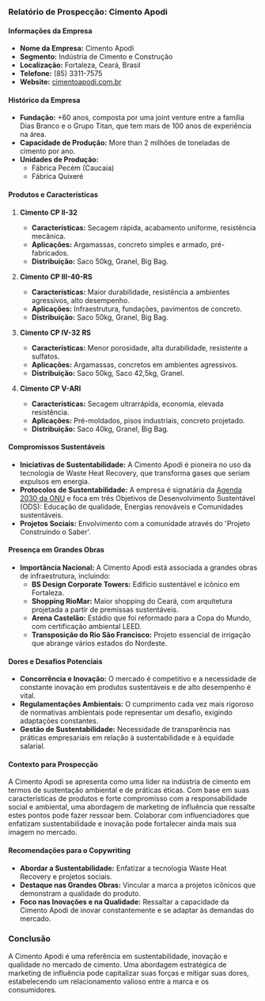 ### Relatório de Prospecção: Cimento Apodi

#### Informações da Empresa

- **Nome da Empresa:** Cimento Apodi
- **Segmento:** Indústria de Cimento e Construção
- **Localização:** Fortaleza, Ceará, Brasil
- **Telefone:** (85) 3311-7575
- **Website:** [cimentoapodi.com.br](https://cimentoapodi.com.br)

#### Histórico da Empresa

- **Fundação:** +60 anos, composta por uma joint venture entre a família Dias Branco e o Grupo Titan, que tem mais de 100 anos de experiência na área.
- **Capacidade de Produção:** More than 2 milhões de toneladas de cimento por ano.
- **Unidades de Produção:**
  - Fábrica Pecém (Caucaia)
  - Fábrica Quixeré

#### Produtos e Características

1. **Cimento CP II-32**
   - **Características:** Secagem rápida, acabamento uniforme, resistência mecânica.
   - **Aplicações:** Argamassas, concreto simples e armado, pré-fabricados.
   - **Distribuição:** Saco 50kg, Granel, Big Bag.

2. **Cimento CP III-40-RS**
   - **Características:** Maior durabilidade, resistência a ambientes agressivos, alto desempenho.
   - **Aplicações:** Infraestrutura, fundações, pavimentos de concreto.
   - **Distribuição:** Saco 50kg, Granel, Big Bag.

3. **Cimento CP IV-32 RS**
   - **Características:** Menor porosidade, alta durabilidade, resistente a sulfatos.
   - **Aplicações:** Argamassas, concretos em ambientes agressivos.
   - **Distribuição:** Saco 50kg, Saco 42,5kg, Granel.

4. **Cimento CP V-ARI**
   - **Características:** Secagem ultrarrápida, economia, elevada resistência.
   - **Aplicações:** Pré-moldados, pisos industriais, concreto projetado.
   - **Distribuição:** Saco 40kg, Granel, Big Bag.

#### Compromissos Sustentáveis

- **Iniciativas de Sustentabilidade:** A Cimento Apodi é pioneira no uso da tecnologia de Waste Heat Recovery, que transforma gases que seriam expulsos em energia. 
- **Protocolos de Sustentabilidade:** A empresa é signatária da [Agenda 2030 da ONU](https://cimentoapodi.com.br/sustentabilidade) e foca em três Objetivos de Desenvolvimento Sustentável (ODS): Educação de qualidade, Energias renováveis e Comunidades sustentáveis.
- **Projetos Sociais:** Envolvimento com a comunidade através do 'Projeto Construindo o Saber'.

#### Presença em Grandes Obras

- **Importância Nacional:** A Cimento Apodi está associada a grandes obras de infraestrutura, incluindo:
  - **BS Design Corporate Towers:** Edifício sustentável e icônico em Fortaleza.
  - **Shopping RioMar:** Maior shopping do Ceará, com arquitetura projetada a partir de premissas sustentáveis.
  - **Arena Castelão:** Estádio que foi reformado para a Copa do Mundo, com certificação ambiental LEED.
  - **Transposição do Rio São Francisco:** Projeto essencial de irrigação que abrange vários estados do Nordeste.

#### Dores e Desafios Potenciais

- **Concorrência e Inovação:** O mercado é competitivo e a necessidade de constante inovação em produtos sustentáveis e de alto desempenho é vital.
- **Regulamentações Ambientais:** O cumprimento cada vez mais rigoroso de normativas ambientais pode representar um desafio, exigindo adaptações constantes.
- **Gestão de Sustentabilidade:** Necessidade de transparência nas práticas empresariais em relação à sustentabilidade e à equidade salarial.

#### Contexto para Prospecção

A Cimento Apodi se apresenta como uma líder na indústria de cimento em termos de sustentação ambiental e de práticas éticas. Com base em suas características de produtos e forte compromisso com a responsabilidade social e ambiental, uma abordagem de marketing de influência que ressalte estes pontos pode fazer ressoar bem. Colaborar com influenciadores que enfatizam sustentabilidade e inovação pode fortalecer ainda mais sua imagem no mercado. 

#### Recomendações para o Copywriting

- **Abordar a Sustentabilidade:** Enfatizar a tecnologia Waste Heat Recovery e projetos sociais.
- **Destaque nas Grandes Obras:** Vincular a marca a projetos icônicos que demonstram a qualidade do produto.
- **Foco nas Inovações e na Qualidade:** Ressaltar a capacidade da Cimento Apodi de inovar constantemente e se adaptar às demandas do mercado.

### Conclusão

A Cimento Apodi é uma referência em sustentabilidade, inovação e qualidade no mercado de cimento. Uma abordagem estratégica de marketing de influência pode capitalizar suas forças e mitigar suas dores, estabelecendo um relacionamento valioso entre a marca e os consumidores.